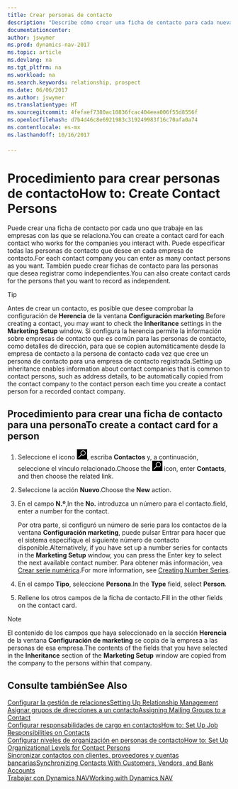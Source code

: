 ```yaml
---
title: Crear personas de contacto
description: "Describe cómo crear una ficha de contacto para cada nueva persona o cliente potencial con el que interactúe o tenga una relación de negocio."
documentationcenter: 
author: jswymer
ms.prod: dynamics-nav-2017
ms.topic: article
ms.devlang: na
ms.tgt_pltfrm: na
ms.workload: na
ms.search.keywords: relationship, prospect
ms.date: 06/06/2017
ms.author: jswymer
ms.translationtype: HT
ms.sourcegitcommit: 4fefaef7380ac10836fcac404eea006f55d8556f
ms.openlocfilehash: d7b4d46c8e6921983c319249983f16c70afa0a74
ms.contentlocale: es-mx
ms.lasthandoff: 10/16/2017

---
```

# <a name="how-to-create-contact-persons"></a><span data-ttu-id="f5356-103">Procedimiento para crear personas de contacto</span><span class="sxs-lookup"><span data-stu-id="f5356-103">How to: Create Contact Persons</span></span>
<span data-ttu-id="f5356-104">Puede crear una ficha de contacto por cada uno que trabaje en las empresas con las que se relaciona.</span><span class="sxs-lookup"><span data-stu-id="f5356-104">You can create a contact card for each contact who works for the companies you interact with.</span></span> <span data-ttu-id="f5356-105">Puede especificar todas las personas de contacto que desee en cada empresa de contacto.</span><span class="sxs-lookup"><span data-stu-id="f5356-105">For each contact company you can enter as many contact persons as you want.</span></span> <span data-ttu-id="f5356-106">También puede crear fichas de contacto para las personas que desea registrar como independientes.</span><span class="sxs-lookup"><span data-stu-id="f5356-106">You can also create contact cards for the persons that you want to record as independent.</span></span>

> [!TIP]  
>   <span data-ttu-id="f5356-107">Antes de crear un contacto, es posible que desee comprobar la configuración de **Herencia** de la ventana **Configuración marketing**.</span><span class="sxs-lookup"><span data-stu-id="f5356-107">Before creating a contact, you may want to check the **Inheritance** settings in the **Marketing Setup** window.</span></span> <span data-ttu-id="f5356-108">Si configura la herencia permite la información sobre empresas de contacto que es común para las personas de contacto, como detalles de dirección, para que se copien automáticamente desde la empresa de contacto a la persona de contacto cada vez que cree un persona de contacto para una empresa de contacto registrada.</span><span class="sxs-lookup"><span data-stu-id="f5356-108">Setting up inheritance enables information about contact companies that is common to contact persons, such as address details, to be automatically copied from the contact company to the contact person each time you create a contact person for a recorded contact company.</span></span>

## <a name="to-create-a-contact-card-for-a-person"></a><span data-ttu-id="f5356-109">Procedimiento para crear una ficha de contacto para una persona</span><span class="sxs-lookup"><span data-stu-id="f5356-109">To create a contact card for a person</span></span>
1. <span data-ttu-id="f5356-110">Seleccione el icono ![Buscar página o informe](media/ui-search/search_small.png "icono Buscar página o informe"), escriba **Contactos** y, a continuación, seleccione el vínculo relacionado.</span><span class="sxs-lookup"><span data-stu-id="f5356-110">Choose the ![Search for Page or Report](media/ui-search/search_small.png "Search for Page or Report icon") icon, enter **Contacts**, and then choose the related link.</span></span>
2. <span data-ttu-id="f5356-111">Seleccione la acción **Nuevo**.</span><span class="sxs-lookup"><span data-stu-id="f5356-111">Choose the **New** action.</span></span>
3. <span data-ttu-id="f5356-112">En el campo **N.º**,</span><span class="sxs-lookup"><span data-stu-id="f5356-112">In the **No.**</span></span> <span data-ttu-id="f5356-113">introduzca un número para el contacto.</span><span class="sxs-lookup"><span data-stu-id="f5356-113">field, enter a number for the contact.</span></span>

    <span data-ttu-id="f5356-114">Por otra parte, si configuró un número de serie para los contactos de la ventana **Configuración marketing**, puede pulsar Entrar para hacer que el sistema especifique el siguiente número de contacto disponible.</span><span class="sxs-lookup"><span data-stu-id="f5356-114">Alternatively, if you have set up a number series for contacts in the **Marketing Setup** window, you can press the Enter key to select the next available contact number.</span></span> <span data-ttu-id="f5356-115">Para obtener más información, vea [Crear serie numérica](ui-create-number-series.md).</span><span class="sxs-lookup"><span data-stu-id="f5356-115">For more information, see [Creating Number Series](ui-create-number-series.md).</span></span>
4. <span data-ttu-id="f5356-116">En el campo **Tipo**, seleccione **Persona**.</span><span class="sxs-lookup"><span data-stu-id="f5356-116">In the **Type** field, select **Person**.</span></span>
5. <span data-ttu-id="f5356-117">Rellene los otros campos de la ficha de contacto.</span><span class="sxs-lookup"><span data-stu-id="f5356-117">Fill in the other fields on the contact card.</span></span>

> [!NOTE]  
>   <span data-ttu-id="f5356-118">El contenido de los campos que haya seleccionado en la sección **Herencia** de la ventana **Configuración de marketing** se copia de la empresa a las personas de esa empresa.</span><span class="sxs-lookup"><span data-stu-id="f5356-118">The contents of the fields that you have selected in the **Inheritance** section of the **Marketing Setup** window are copied from the company to the persons within that company.</span></span>

## <a name="see-also"></a><span data-ttu-id="f5356-119">Consulte también</span><span class="sxs-lookup"><span data-stu-id="f5356-119">See Also</span></span>
[<span data-ttu-id="f5356-120">Configurar la gestión de relaciones</span><span class="sxs-lookup"><span data-stu-id="f5356-120">Setting Up Relationship Management</span></span>](marketing-setup-marketing.md)  
[<span data-ttu-id="f5356-121">Asignar grupos de direcciones a un contacto</span><span class="sxs-lookup"><span data-stu-id="f5356-121">Assigning Mailing Groups to a Contact</span></span>](marketing-mailing-groups.md#AssignMailGroupContact)  
[<span data-ttu-id="f5356-122">Configurar responsabilidades de cargo en contactos</span><span class="sxs-lookup"><span data-stu-id="f5356-122">How to: Set Up Job Responsibilities on Contacts</span></span>](marketing-job-responsibilities.md)  
[<span data-ttu-id="f5356-123">Configurar niveles de organización en personas de contacto</span><span class="sxs-lookup"><span data-stu-id="f5356-123">How to: Set Up Organizational Levels for Contact Persons</span></span>](marketing-organizational-levels.md)  
[<span data-ttu-id="f5356-124">Sincronizar contactos con clientes, proveedores y cuentas bancarias</span><span class="sxs-lookup"><span data-stu-id="f5356-124">Synchronizing Contacts With Customers, Vendors, and Bank Accounts</span></span>](marketing-synchronize-contacts-customers-vendors-bank-accounts.md)  
[<span data-ttu-id="f5356-125">Trabajar con Dynamics NAV</span><span class="sxs-lookup"><span data-stu-id="f5356-125">Working with Dynamics NAV</span></span>](ui-work-product.md)  

